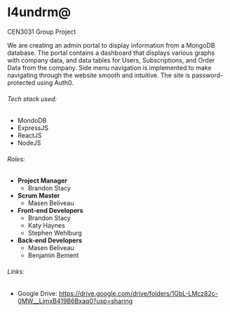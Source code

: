 # l4undrm@
CEN3031 Group Project

We are creating an admin portal to display information from a MongoDB database.  The portal contains a dashboard that displays various graphs with company data, and data tables for Users, Subscriptions, and Order Data from the company.  Side menu navigation is implemented to make navigating through the website smooth and intuitive.  The site is password-protected using Auth0.

###### Tech stack used:
* MondoDB
* ExpressJS
* ReactJS
* NodeJS

###### Roles:
* **Project Manager**
  * Brandon Stacy
* **Scrum Master**
  * Masen Beliveau
* **Front-end Developers**
  * Brandon Stacy
  * Katy Haynes
  * Stephen Wehlburg
* **Back-end Developers**
  * Masen Beliveau
  * Benjamin Bement
  
###### Links:
* Google Drive: https://drive.google.com/drive/folders/1GbL-LMcz82c-0MW__LjmxB419B6Bxaq0?usp=sharing
